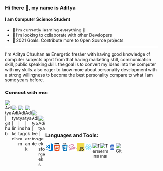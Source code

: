 ### Hi there 👋, my name is Aditya

#### I am Computer Science Student

- 🌱 I’m currently learning everything 🤣
- 👯 I’m looking to collaborate with other Developers
- 🥅 2021 Goals: Contribute more to Open Source projects


<!-- ![I am Computer Science Student] -->
----

I'm Aditya Chauhan an Energetic fresher with having good
knowledge of computer subjects apart from that having marketing
skill, communication skill, public speaking skill. the goal is to convert
my ideas into the computer with my skills. also eager to know more
about personality development with a strong willingness to become
the best personality compare to what I am some years before.


### Connect with me:


[<img align="left" alt="Aditya | github" src='https://cdn.jsdelivr.net/npm/simple-icons@3.0.1/icons/github.svg' width='22px'>](https://github.com/https://github.com/aditya-2703)  
[<img  align="left" alt="Aditya | linkedin" src='https://cdn.jsdelivr.net/npm/simple-icons@3.0.1/icons/linkedin.svg' width='22px'>](https://www.linkedin.com/in/https://www.linkedin.com/in/aditya-2703/) 
[<img  align="left" alt="Aditya | instagram" src='https://cdn.jsdelivr.net/npm/simple-icons@3.0.1/icons/instagram.svg' width='22px'>](https://www.instagram.com/https://www.instagram.com/adi_._2703//) 
[<img  align="left" alt="Aditya | hackerrank" src='https://cdn.jsdelivr.net/npm/simple-icons@3.0.1/icons/hackerrank.svg' width='22px'>](https://www.hackerrank.com/adityachauhan271)  
[<img  align="left" alt="Aditya | leetcode" src='https://cdn.jsdelivr.net/npm/simple-icons@3.0.1/icons/leetcode.svg' width='22px'>](https://leetcode.com/aditya2703/)  
[<img  align="left" alt="Aditya | geeksforgeeks" src='https://cdn.jsdelivr.net/npm/simple-icons@3.0.1/icons/geeksforgeeks.svg' width='22px'>](https://auth.geeksforgeeks.org/user/adityachauhan6/practice/)

<br />

### Languages and Tools:

[<img align="left" alt="Visual Studio Code" width="26px" src="https://raw.githubusercontent.com/github/explore/80688e429a7d4ef2fca1e82350fe8e3517d3494d/topics/visual-studio-code/visual-studio-code.png" />][vscode]
[<img align="left" alt="HTML5" width="26px" src="https://raw.githubusercontent.com/github/explore/80688e429a7d4ef2fca1e82350fe8e3517d3494d/topics/html/html.png" />][html5]
[<img align="left" alt="CSS3" width="26px" src="https://raw.githubusercontent.com/github/explore/80688e429a7d4ef2fca1e82350fe8e3517d3494d/topics/css/css.png" />][css3]
[<img align="left" alt="Sass" width="26px" src="https://raw.githubusercontent.com/github/explore/80688e429a7d4ef2fca1e82350fe8e3517d3494d/topics/sass/sass.png" />][sass]
[<img align="left" alt="JavaScript" width="26px" src="https://raw.githubusercontent.com/github/explore/80688e429a7d4ef2fca1e82350fe8e3517d3494d/topics/javascript/javascript.png" />][js]
[<img align="left" alt="React" width="26px" src="https://raw.githubusercontent.com/github/explore/80688e429a7d4ef2fca1e82350fe8e3517d3494d/topics/react/react.png" />][react]
[<img align="left" alt="Terminal" width="26px" src="https://raw.githubusercontent.com/jmnote/z-icons/master/svg/python.svg" />][python]
[<img align="left" alt="Terminal" width="26px" src="https://raw.githubusercontent.com/jmnote/z-icons/master/svg/java.svg" />][java]
[<img align="left" alt="SQL" width="26px" src="https://raw.githubusercontent.com/github/explore/80688e429a7d4ef2fca1e82350fe8e3517d3494d/topics/sql/sql.png" />][sql]
[<img align="left" alt="Git" width="26px" src="https://raw.githubusercontent.com/jmnote/z-icons/master/svg/bootstrap.svg" />][bootstrap]
<!-- [<img align="left" alt="GitHub" width="26px" src="https://raw.githubusercontent.com/github/explore/78df643247d429f6cc873026c0622819ad797942/topics/github/github.png" />][]
[<img align="left" alt="Terminal" width="26px" src="https://raw.githubusercontent.com/github/explore/80688e429a7d4ef2fca1e82350fe8e3517d3494d/topics/terminal/terminal.png" />[] -->



[instagram]: https://www.instagram.com/adi_._2703/
[linkedin]: https://www.linkedin.com/in/aditya-2703
[vscode]: https://code.visualstudio.com/
[html5]: https://developer.mozilla.org/en-US/docs/Glossary/HTML5
[css3]: https://developer.mozilla.org/en-US/docs/Web/CSS
[sass]: https://sass-lang.com/
[js]: https://www.javascript.com/
[python]: https://www.python.org/
[java]: https://www.java.com/en/
[react]: https://reactjs.org/
[sql]: https://livesql.oracle.com/apex/f?p=590:1000
[bootstrap]: https://getbootstrap.com/

